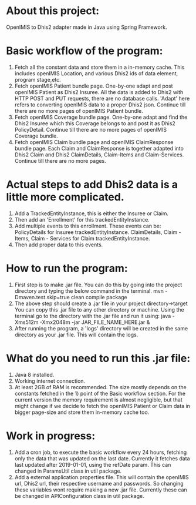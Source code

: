 # About this project:
OpenIMIS to Dhis2 adapter made in Java using Spring Framework. 


# Basic workflow of the program:
1) Fetch all the constant data and store them in a in-memory cache. This includes openIMIS Location,
and various Dhis2 ids of data element, program stage,etc.
2) Fetch openIMIS Patient bundle page. One-by-one adapt and post openIMIS Patient as Dhis2 Insuree. All the data is added to Dhis2 with HTTP POST and PUT requests, there are no database calls. 'Adapt' here refers to converting openIMIS data to a proper Dhis2 json.
Continue till there are no more pages of openIMIS Patient bundle.
3) Fetch openIMIS Coverage bundle page. One-by-one adapt and find the Dhis2 Insuree which this Coverage belongs to and post it as Dhis2 PolicyDetail. Continue till there are no more pages of openIMIS Coverage bundle.
4) Fetch openIMIS Claim bundle page and openIMIS ClaimResponse bundle page. Each Claim and ClaimResponse is together adapted into Dhis2 Claim and Dhis2 ClaimDetails, Claim-Items and Claim-Services. Continue till there are no more pages.

# Actual steps to add Dhis2 data is a little more complicated.
1) Add a TrackedEntityInstance, this is either the Insuree or Claim.
2) Then add an 'Enrollment' for this trackedEntityInstance.
3) Add multiple events to this enrollment. 
These events can be: 
	PolicyDetails for Insuree trackedEntityInstance. 
	ClaimDetails, Claim - Items, Claim - Services for Claim trackedEntityInstance.
4) Then add proper data to this events.


# How to run the program:
1) First step is to make .jar file.
You can do this by going into the project directory and typing the below command in the terminal.
mvn -Dmaven.test.skip=true clean compile package
2) The above step should create a .jar file in your project directory->target
You can copy this .jar file to any other directory or machine.
Using the terminal go to the directory with the .jar file and run it using:
java -Xms512m -Xmx2048m -jar JAR_FILE_NAME_HERE.jar &
3) After running the program, a 'logs' directory will be created in the same directory as your .jar file.
This will contain the logs.


# What do you need to run this .jar file:
1) Java 8 installed. 
2) Working internet connection.
3) At least 2GB of RAM is recommended. The size mostly depends on the constants fetched in the 1) point of the Basic workflow section.
For the current version the memory requirement is almost negligible, but that might change if we decide to fetch the openIMIS Patient or Claim data in bigger page-size and store them in-memory cache too.

# Work in progress:
1) Add a cron job, to execute the basic workflow every 24 hours, fetching only the data that was updated on the last date. Currently it fetches data last updated after 2019-01-01, using the refDate param. This can changed in ParamsUtil class in util package.
2) Add a external application.properties file. This will contain the openIMIS url, Dhis2 url, their respective username and passwords. So changing these variables wont require making a new .jar file. Currently these can be changed in APIConfiguration class in util package.

